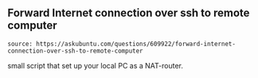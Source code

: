 ## Forward Internet connection over ssh to remote computer

```
source: https://askubuntu.com/questions/609922/forward-internet-connection-over-ssh-to-remote-computer
```
small script that set up your local PC as a NAT-router.